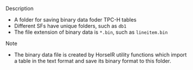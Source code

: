 
Description

- A folder for saving binary data foder TPC-H tables
- Different SFs have unique folders, such as `db1`
- The file extension of binary data is `*.bin`, such as `lineitem.bin`


Note

- The binary data file is created by HorseIR utility functions which import
  a table in the text format and save its binary format to this folder.



